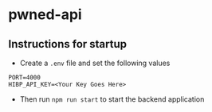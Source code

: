 # pwned-api

## Instructions for startup

- Create a `.env` file and set the following values

```env
PORT=4000
HIBP_API_KEY=<Your Key Goes Here>
```

- Then run `npm run start` to start the backend application
